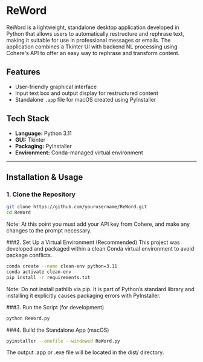 # ReWord

ReWord is a lightweight, standalone desktop application developed in Python that allows users to automatically restructure and rephrase text, making it suitable for use in professional messages or emails. The application combines a Tkinter UI with backend NL processing using Cohere's API to offer an easy way to rephrase and transform content.

## Features

- User-friendly graphical interface
- Input text box and output display for restructured content
- Standalone `.app` file for macOS created using PyInstaller

## Tech Stack

- **Language:** Python 3.11  
- **GUI:** Tkinter  
- **Packaging:** PyInstaller  
- **Environment:** Conda-managed virtual environment  

---

## Installation & Usage

### 1. Clone the Repository

```bash
git clone https://github.com/yourusername/ReWord.git
cd ReWord
```
Note: At this point you must add your API key from Cohere, and make any changes to the prompt necessary. 

###2. Set Up a Virtual Environment (Recommended)
This project was developed and packaged within a clean Conda virtual environment to avoid package conflicts.
```bash
conda create --name clean-env python=3.11
conda activate clean-env
pip install -r requirements.txt
```
Note: Do not install pathlib via pip. It is part of Python’s standard library and installing it explicitly causes packaging errors with PyInstaller.

###3. Run the Script (for development)


```bash
python ReWord.py
```

###4. Build the Standalone App (macOS)
```bash
pyinstaller --onefile --windowed ReWord.py
```

The output .app or .exe file will be located in the dist/ directory.

































































